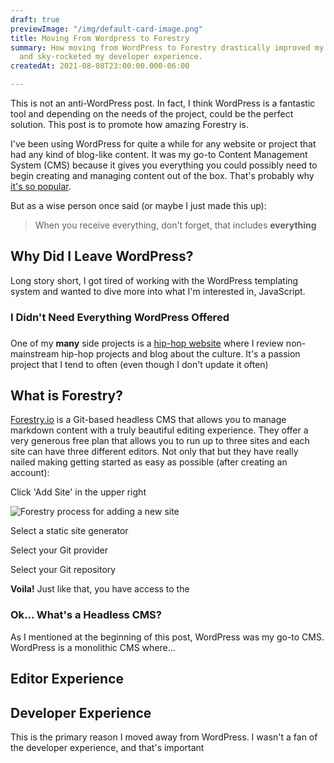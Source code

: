 ```yaml
---
draft: true
previewImage: "/img/default-card-image.png"
title: Moving From Wordpress to Forestry
summary: How moving from WordPress to Forestry drastically improved my performance
  and sky-rocketed my developer experience.
createdAt: 2021-08-08T23:00:00.000-06:00

---
```

<note>This is not an anti-WordPress post. In fact, I think WordPress is a fantastic tool and depending on the needs of the project, could be the perfect solution. This post is to promote how amazing Forestry is.</note>

I've been using WordPress for quite a while for any website or project that had any kind of blog-like content. It was my go-to Content Management System (CMS) because it gives you everything you could possibly need to begin creating and managing content out of the box. That's probably why [it's so popular](https://kinsta.com/blog/wordpress-statistics/ "WordPress popularity").

But as a wise person once said (or maybe I just made this up):

> When you receive everything, don't forget, that includes **everything**

## Why Did I Leave WordPress?

Long story short, I got tired of working with the WordPress templating system and wanted to dive more into what I'm interested in, JavaScript.

### I Didn't Need Everything WordPress Offered

### 

One of my **many** side projects is a [hip-hop website](https://hiphopseason.com/ "Hip Hop Season") where I review non-mainstream hip-hop projects and blog about the culture. It's a passion project that I tend to often (even though I don't update it often)

## What is Forestry?

[Forestry.io](https://forestry.io/ "Forestry io") is a Git-based headless CMS that allows you to manage markdown content with a truly beautiful editing experience. They offer a very generous free plan that allows you to run up to three sites and each site can have three different editors. Not only that but they have really nailed making getting started as easy as possible (after creating an account):

Click 'Add Site' in the upper right

![Forestry process for adding a new site](/img/screen-shot-2021-08-07-at-7-47-38-am.png)

Select a static site generator

Select your Git provider

Select your Git repository

**Voila!** Just like that, you have access to the

### Ok... What's a Headless CMS?

As I mentioned at the beginning of this post, WordPress was my go-to CMS. WordPress is a monolithic CMS where...

## Editor Experience

## Developer Experience

This is the primary reason I moved away from WordPress. I wasn't a fan of the developer experience, and that's important